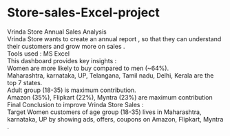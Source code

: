 # Store-sales-Excel-project

Vrinda Store Annual Sales Analysis
<br>
Vrinda Store wants to create an annual report , so that they can understand their customers and grow more on sales .
<br>
Tools used : MS Excel
<br>
This dashboard provides key insights : 
<br>
Women are more likely to buy compared to men (~64%).
<br>
Maharashtra, karnataka, UP, Telangana, Tamil nadu, Delhi, Kerala are the top 7 states.
<br>
Adult group (18-35) is maximum contribution.
<br>
Amazon (35%), Flipkart (22%), Myntra (23%) are maximum contribution 
<br>
Final Conclusion to improve Vrinda Store Sales :
<br>
Target Women customers of age group (18-35) lives in Maharashtra, karnataka, UP by showing ads, offers, coupons on Amazon, Flipkart, Myntra .
